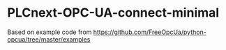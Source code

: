 # PLCnext-OPC-UA-connect-minimal
Based on example code from https://github.com/FreeOpcUa/python-opcua/tree/master/examples

